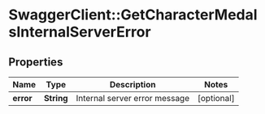 # SwaggerClient::GetCharacterMedalsInternalServerError

## Properties
Name | Type | Description | Notes
------------ | ------------- | ------------- | -------------
**error** | **String** | Internal server error message | [optional] 


